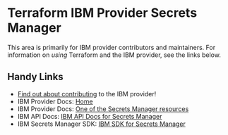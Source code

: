 # Terraform IBM Provider Secrets Manager
<!-- markdownlint-disable MD026 -->
This area is primarily for IBM provider contributors and maintainers. For information on _using_ Terraform and the IBM provider, see the links below.


## Handy Links
* [Find out about contributing](../../../CONTRIBUTING.md) to the IBM provider!
* IBM Provider Docs: [Home](https://registry.terraform.io/providers/IBM-Cloud/ibm/latest/docs)
* IBM Provider Docs: [One of the Secrets Manager resources](https://registry.terraform.io/providers/IBM-Cloud/ibm/latest/docs/data-sources/secrets_manager_secret)
* IBM API Docs: [IBM API Docs for Secrets Manager](https://cloud.ibm.com/apidocs/secrets-manager)
* IBM Secrets Manager SDK: [IBM SDK for Secrets Manager](https://github.com/IBM/secrets-manager-go-sdk)

